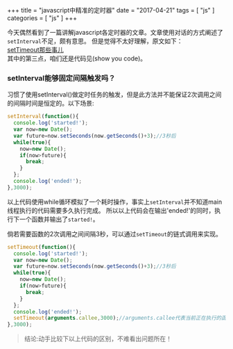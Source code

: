 +++
title = "javascript中精准的定时器"
date = "2017-04-21"
tags = [ "js" ]
categories = [ "js" ]
+++

今天偶然看到了一篇讲解javascript各定时器的文章。文章使用对话的方式阐述了`setInterval`不足，颇有意思。
但是觉得不太好理解，原文如下：  
[setTimeout那些事儿](http://imweb.io/topic/56ac67fbe39ca21162ae6c78 "点我访问")  
其中的第三点，咱们还是代码见(show you code)。
<!--more-->
### setInterval能够固定间隔触发吗？

习惯了使用setInterval()做定时任务的触发，但是此方法并不能保证2次调用之间的间隔时间是恒定的。以下场景:

```js
setInterval(function(){
  console.log('started!');
  var now=new Date();
  var future=now.setSeconds(now.getSeconds()+3);//3秒后
  while(true){
    now=new Date();
    if(now>future){
      break;
    }
  };
  console.log('ended!');
},3000);
```

以上代码使用while循环模拟了一个耗时操作，事实上`setInterval`并不知道main线程执行的代码需要多久执行完成。
所以以上代码会在输出'ended!'的同时，执行下一个函数并输出了`started!`。

倘若需要函数的2次调用之间间隔3秒，可以通过`setTimeout`的链式调用来实现。

```js
setTimeout(function(){
  console.log('started!');
  var now=new Date();
  var future=now.setSeconds(now.getSeconds()+3);//3秒后
  while(true){
    now=new Date();
    if(now>future){
      break;
    }
  };
  console.log('ended!');
  setTimeout(arguments.callee,3000);//arguments.callee代表当前正在执行的函数，也就是函数本身
},3000);
```

>结论:动手比较下以上代码的区别，不难看出问题所在！
